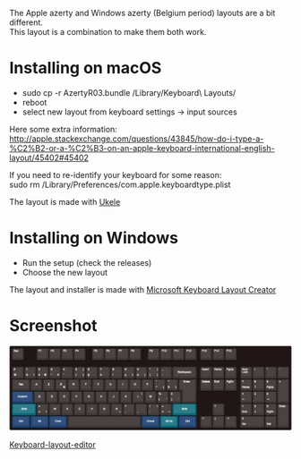 The Apple azerty and Windows azerty (Belgium period) layouts are a bit different.  
This layout is a combination to make them both work.  


Installing on macOS
===================
- sudo cp -r AzertyR03.bundle /Library/Keyboard\ Layouts/  
- reboot  
- select new layout from keyboard settings -> input sources  

Here some extra information:  
http://apple.stackexchange.com/questions/43845/how-do-i-type-a-%C2%B2-or-a-%C2%B3-on-an-apple-keyboard-international-english-layout/45402#45402

If you need to re-identify your keyboard for some reason:  
sudo rm /Library/Preferences/com.apple.keyboardtype.plist


The layout is made with [Ukele](http://scripts.sil.org/cms/scripts/page.php?site_id=nrsi&id=ukelele)

Installing on Windows
=====================
- Run the setup (check the releases)
- Choose the new layout

The layout and installer is made with [Microsoft Keyboard Layout Creator](https://msdn.microsoft.com/en-us/globalization/keyboardlayouts.aspx)

Screenshot
==========
 
![Layout](/keyboard-layout.png)

[Keyboard-layout-editor](http://www.keyboard-layout-editor.com/#/gists/63b058a04445e88629c4292a479f954a)
